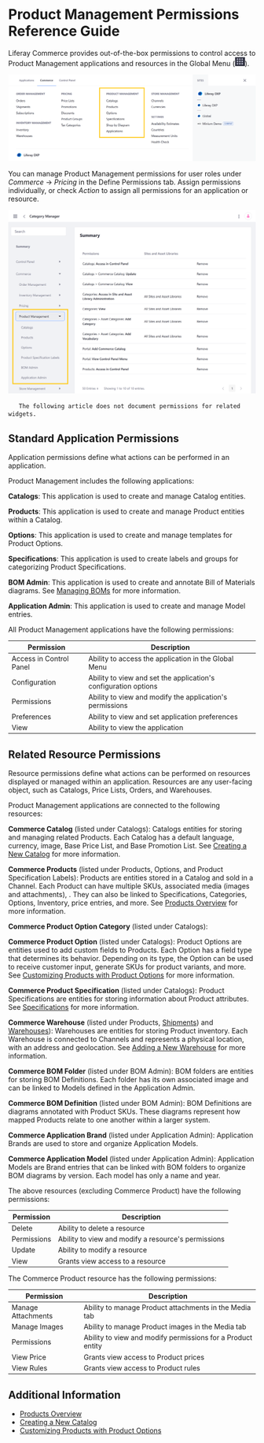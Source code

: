 # Product Management Permissions Reference Guide

Liferay Commerce provides out-of-the-box permissions to control access to Product Management applications and resources in the Global Menu (![Global Menu](../../images/icon-applications-menu.png)).

![Control access to Product Management applications and resources.](./product-management-permissions-reference-guide/images/01.png)

You can manage Product Management permissions for user roles under *Commerce* &rarr; *Pricing* in the Define Permissions tab. Assign permissions individually, or check *Action* to assign all permissions for an application or resource.

![Manage Product Management permissions for user roles in the Define Permissions tab.](./product-management-permissions-reference-guide/images/02.png)

```note::
   The following article does not document permissions for related widgets.
```

## Standard Application Permissions

Application permissions define what actions can be performed in an application.

Product Management includes the following applications:

**Catalogs**: This application is used to create and manage Catalog entities.

**Products**: This application is used to create and manage Product entities within a Catalog.
  
**Options**: This application is used to create and manage templates for Product Options.

**Specifications**: This application is used to create labels and groups for categorizing Product Specifications. <!--in the permissions UI, this is called "Product Specification Labels," which seems like a misnomer, since it gives users access to both the "Specification Labels" and "Specification Groups" tabs-->

**BOM Admin**: This application is used to create and annotate Bill of Materials diagrams. See [Managing BOMs](../../managing-a-catalog/creating-and-managing-products/products/managing-boms.md) for more information.

**Application Admin**: This application is used to create and manage Model entries. <!--Should anything else be noted? There is no existing documentation-->

All Product Management applications have the following permissions:

| Permission | Description |
| --- | --- |
| Access in Control Panel | Ability to access the application in the Global Menu |
| Configuration | Ability to view and set the application's configuration options |
| Permissions | Ability to view and modify the application's permissions |
| Preferences | Ability to view and set application preferences |
| View | Ability to view the application |

## Related Resource Permissions

Resource permissions define what actions can be performed on resources displayed or managed within an application. Resources are any user-facing object, such as Catalogs, Price Lists, Orders, and Warehouses.

Product Management applications are connected to the following resources:

**Commerce Catalog** (listed under Catalogs): Catalogs entities for storing and managing related Products. Each Catalog has a default language, currency, image, Base Price List, and Base Promotion List. See [Creating a New Catalog](../../managing-a-catalog/catalogs/creating-a-new-catalog.md) for more information.

**Commerce Products** (listed under Products, Options, and Product Specification Labels): Products are entities stored in a Catalog and sold in a Channel. Each Product can have multiple SKUs, associated media (images and attachments),  . They can also be linked to Specifications, Categories, Options, Inventory, price entries, and more. See [Products Overview](../../managing-a-catalog/creating-and-managing-products/products/products-overview.md) for more information.

**Commerce Product Option Category** (listed under Catalogs): <!--What does this refer to? There is no existing documentation that refers to "Options Categories."-->

**Commerce Product Option** (listed under Catalogs): Product Options are entities used to add custom fields to Products. Each Option has a field type that determines its behavior. Depending on its type, the Option can be used to receive customer input, generate SKUs for product variants, and more. See [Customizing Products with Product Options](../../managing-a-catalog/creating-and-managing-products/products/customizing-your-product-with-product-options.md) for more information.

**Commerce Product Specification** (listed under Catalogs): Product Specifications are entities for storing information about Product attributes. See [Specifications](../../managing-a-catalog/creating-and-managing-products/products/specifications.md) for more information. <!--Is this referring to Labels and Groups in the Specification application, or the use of those labels and groups for a Product? I'm confused why this is listed under Catalogs and not Specifications. -->

**Commerce Warehouse** (listed under Products, [Shipments](./order-management-permissions-reference-guide.md)) and [Warehouses](./inventory-management-permissions-reference-guide.md)): Warehouses are entities for storing Product inventory. Each Warehouse is connected to Channels and represents a physical location, with an address and geolocation. See [Adding a New Warehouse](../../managing-a-catalog/managing-inventory/adding-a-new-warehouse.md) for more information.

**Commerce BOM Folder** (listed under BOM Admin): BOM folders are entities for storing BOM Definitions. Each folder has its own associated image and can be linked to Models defined in the Application Admin.

**Commerce BOM Definition** (listed under BOM Admin): BOM Definitions are diagrams annotated with Product SKUs. These diagrams represent how mapped Products relate to one another within a larger system.

**Commerce Application Brand** (listed under Application Admin): Application Brands are used to store and organize Application Models.

**Commerce Application Model** (listed under Application Admin): Application Models are Brand entries that can be linked with BOM folders to organize BOM diagrams by version. Each model has only a name and year.

The above resources (excluding Commerce Product) have the following permissions:

| Permission | Description |
|---|---|
| Delete | Ability to delete a resource |
| Permissions | Ability to view and modify a resource's permissions  |
| Update | Ability to modify a resource |
| View | Grants view access to a resource |

The Commerce Product resource has the following permissions:

| Permission | Description |
|---|---|
| Manage Attachments| Ability to manage Product attachments in the Media tab |
| Manage Images | Ability to manage Product images in the Media tab |
| Permissions | Ability to view and modify permissions for a Product entity |
| View Price | Grants view access to Product prices |
| View Rules | Grants view access to Product rules |

## Additional Information

* [Products Overview](../../managing-a-catalog/creating-and-managing-products/products/products-overview.md)
* [Creating a New Catalog](../../managing-a-catalog/catalogs/creating-a-new-catalog.md)
* [Customizing Products with Product Options](../../managing-a-catalog/creating-and-managing-products/products/customizing-your-product-with-product-options.md)
